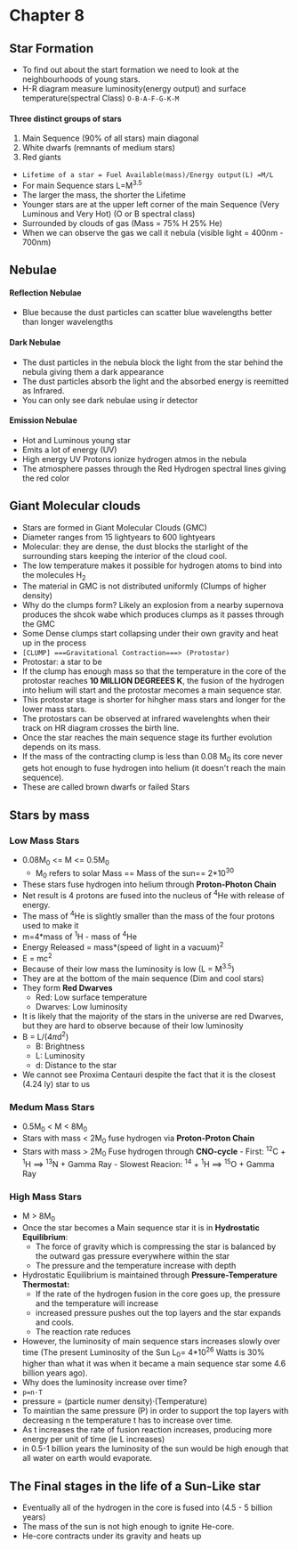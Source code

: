 # Chapter 8

## Star Formation
- To find out about the start formation we need to look at the neighbourhoods of young stars.
- H-R diagram measure luminosity(energy output) and surface temperature(spectral Class)
`O-B-A-F-G-K-M`

#### Three distinct groups of stars
1. Main Sequence (90% of all stars) main diagonal
2. White dwarfs (remnants of medium stars)
3. Red giants


- `Lifetime of a star = Fuel Available(mass)/Energy output(L) =M/L`
- For main Sequence stars L=M<sup>3.5</sup>
- The larger the mass, the shorter the Lifetime
- Younger stars are at the upper left corner of the main Sequence (Very Luminous and Very Hot) (O or B spectral class)
- Surrounded by clouds of gas (Mass = 75% H 25% He)
- When we can observe the gas we call it nebula (visible light =  400nm - 700nm)

## Nebulae
#### Reflection Nebulae
- Blue because the dust particles can scatter blue wavelengths better than longer wavelengths

#### Dark Nebulae
- The dust particles in the nebula block the light from the star behind the nebula giving them a dark appearance
- The dust particles absorb the light and the absorbed energy is reemitted as Infrared.
- You can only see dark nebulae using ir detector

#### Emission Nebulae
- Hot and Luminous young star
- Emits a lot of energy (UV)
- High energy UV Protons ionize hydrogen atmos in the nebula
- The atmosphere passes through the Red Hydrogen spectral lines giving the red color

## Giant Molecular clouds
- Stars are formed in Giant Molecular Clouds (GMC)
- Diameter ranges from 15 lightyears to 600 lightyears
- Molecular: they are dense, the dust blocks the starlight of the surrounding stars keeping the interior of the cloud cool.
- The low temperature makes it possible for hydrogen atoms to bind into the molecules H<sub>2</sub>
- The material in GMC is not distributed uniformly (Clumps of higher density)
- Why do the clumps form? Likely an explosion from a nearby supernova produces the shcok wabe which produces clumps as it passes through the GMC
- Some Dense clumps start collapsing under their own gravity and heat up in the process
- `[CLUMP] ===Gravitational Contraction===> (Protostar)`
- Protostar: a star to be
- If the clump has enough mass so that the temperature in the core of the protostar reaches __10 MILLION DEGREEES K__, the fusion of the hydrogen into helium will start and the protostar mecomes a main sequence star.
- This protostar stage is shorter for hihgher mass stars and longer for the lower mass stars.
- The protostars can be observed at infrared wavelenghts when their track on HR diagram crosses the birth line.
- Once the star reaches the main sequence stage its further evolution depends on its mass.
- If the mass of the contracting clump is less than 0.08 M<sub>0</sub> its core never gets hot enough to fuse hydrogen into helium (it doesn't reach the main sequence).
- These are called brown dwarfs or failed Stars

## Stars by mass

### Low Mass Stars
- 0.08M<sub>0</sub> <= M <= 0.5M<sub>0</sub>
  -  M<sub>0</sub> refers to solar Mass == Mass of the sun== 2*10<sup>30</sup>
- These stars fuse hydrogen into helium through __Proton-Photon Chain__
- Net result is 4 protons are fused into the nucleus of <sup>4</sup>He with release of energy.
- The mass of <sup>4</sup>He is slightly smaller than the mass of the four protons used to make it
- m=4*mass of <sup>1</sup>H - mass of <sup>4</sup>He
- Energy Released = mass*(speed of light in a vacuum)<sup>2</sup>
- E = mc<sup>2</sup>
- Because of their low mass the luminosity is low (L = M<sup>3.5</sup>)
- They are at the bottom of the main sequence (Dim and cool stars)
- They form __Red Dwarves__
  - Red: Low surface temperature
  - Dwarves: Low luminosity
- It is likely that the majority of the stars in the universe are red Dwarves, but they are hard to observe because of their low luminosity
- B = L/(4*π*d<sup>2</sup>)
  - B: Brightness
  - L: Luminosity
  - d: Distance to the star
- We cannot see Proxima Centauri despite the fact that it is the closest (4.24 ly) star to us

### Medum Mass Stars
- 0.5M<sub>0</sub> < M < 8M<sub>0</sub>
- Stars with mass < 2M<sub>0</sub> fuse hydrogen via __Proton-Proton Chain__
- Stars with mass > 2M<sub>0</sub> Fuse hydrogen through __CNO-cycle__
      - First: <sup>12</sup>C + <sup>1</sup>H ==> <sup>13</sup>N + Gamma Ray
      - Slowest Reacion: <sup>14</sup> + <sup>1</sup>H ==> <sup>15</sup>O + Gamma Ray

### High Mass Stars
- M > 8M<sub>0</sub>
- Once the star becomes a Main sequence star it is in __Hydrostatic Equilibrium__:
  - The force of gravity which is compressing the star is balanced by the outward gas pressure everywhere within the star
  - The pressure and the temperature increase with depth
- Hydrostatic Equilibrium is maintained through __Pressure-Temperature Thermostat:__
  - If the rate of the hydrogen fusion in the core goes up, the pressure and the temperature will increase
  - increased pressure pushes out the top layers and the star expands and cools.
  - The reaction rate reduces
- However, the luminosity of main sequence stars increases slowly over time (The present Luminosity of the Sun L<sub>0</sub>= 4*10<sup>26</sup> Watts is 30% higher than what it was when it became a main sequence star some 4.6 billion years ago).
- Why does the luminosity increase over time?
- `p=n·T`
- pressure = (particle numer density)·(Temperature)
- To maintian the same pressure (P) in order to support the top layers with decreasing n the temperature t has to increase over time.
- As t increases the rate of fusion reaction increases, producing more energy per unit of time (ie L increases)
- in 0.5-1 billion years the luminosity of the sun would be high enough that all water on earth would evaporate.

## The Final stages in the life of a Sun-Like star
- Eventually all of the hydrogen in the core is fused into (4.5 - 5 billion years)
- The mass of the sun is not high enough to ignite He-core.
- He-core contracts under its gravity and heats up      
